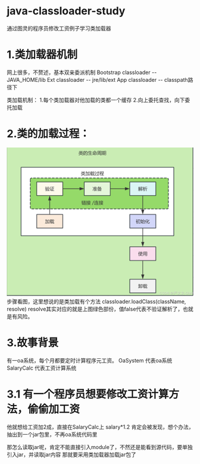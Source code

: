 # java-classloader-study
通过图灵的程序员修改工资例子学习类加载器

# 1.类加载器机制
网上很多，不赘述，基本双亲委派机制
Bootstrap classloader -- JAVA_HOME/lib
Ext classloader -- jre/lib/ext
App classloader -- classpath路径下

类加载机制：
1.每个类加载器对他加载的类都一个缓存
2.向上委托查找，向下委托加载

# 2.类的加载过程：
![img.png](img.png)
步骤看图，这里想说的是类加载有个方法
classloader.loadClass(className, resolve)
resolve其实对应的就是上图绿色部份，值false代表不验证解析了，也就是有风险。

# 3.故事背景
有一oa系统，每个月都要定时计算程序元工资。
OaSystem 代表oa系统
SalaryCalc 代表工资计算系统

# 3.1 有一个程序员想要修改工资计算方法，偷偷加工资
他就想给工资加2成，直接在SalaryCalc上 salary*1.2
肯定会被发现，想个办法，抽出到一个jar包里，不再oa系统代码里

那怎么读取jar呢，肯定不能直接引入module了，不然还是能看到源代码，要单独引入jar，并读取jar内容
那就要采用类加载器加载jar包了





